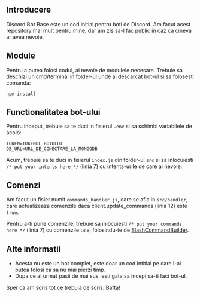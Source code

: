 ## Introducere

Discord Bot Base este un cod initial pentru boti de Discord. Am facut acest repository mai mult pentru mine, dar am zis sa-l fac public in caz ca cineva ar avea nevoie.

## Module

Pentru a putea folosi codul, ai nevoie de modulele necesare. Trebuie sa deschizi un cmd/terminal in folder-ul unde ai descarcat bot-ul si sa folosesti comanda:

```
npm install
```

## Functionalitatea bot-ului

Pentru inceput, trebuie sa te duci in fisierul `.env` si sa schimbi variabilele de acolo:

```env
TOKEN=TOKENUL_BOTULUI
DB_URL=URL_DE_CONECTARE_LA_MONGODB
```

Acum, trebuie sa te duci in fisierul `index.js` din folder-ul `src` si sa inlocuiesti `/* put your intents here */` (linia 7) cu intents-urile de care ai nevoie.

## Comenzi

Am facut un fisier numit `commands_handler.js`, care se afla in `src/handler`, care actualizeaza comenzile daca client.update_commands (linia 12) este `true`.

Pentru a-ti pune comenzile, trebuie sa inlocuiesti `/* put your commands here */` (linia 7) cu comenzile tale, folosindu-te de [SlashCommandBuilder](https://discordjs.guide/interactions/slash-commands.html#options).

## Alte informatii

- Acesta nu este un bot complet, este doar un cod intitial pe care l-ai putea folosi ca sa nu mai pierzi timp.
- Dupa ce ai urmat pasii de mai sus, esti gata sa incepi sa-ti faci bot-ul.

Sper ca am scris tot ce trebuia de scris. Bafta!
